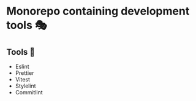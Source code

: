 # Monorepo containing development tools 🎭

## Tools 💫
- Eslint
- Prettier
- Vitest
- Stylelint
- Commitlint
